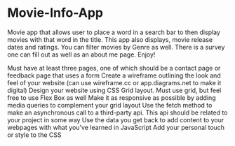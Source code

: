 # Movie-Info-App

Movie app that allows user to place a word in a search bar to then display movies with that word in the title. This app also displays, movie release dates and ratings. You can filter movies by Genre as well. There is a survey one can fill out as well as an about me page. Enjoy!

Must have at least three pages, one of which should be a contact page or feedback page that uses a form
Create a wireframe outlining the look and feel of your website (can use wireframe.cc or app.diagrams.net to make it digital)
Design your website using CSS Grid layout. Must use grid, but feel free to use Flex Box as well
Make it as responsive as possible by adding media queries to complement your grid layout
Use the fetch method to make an asynchronous call to a third-party api. This api should be related to your project in some way
Use the data you get back to add content to your webpages with what you've learned in JavaScript
Add your personal touch or style to the CSS
